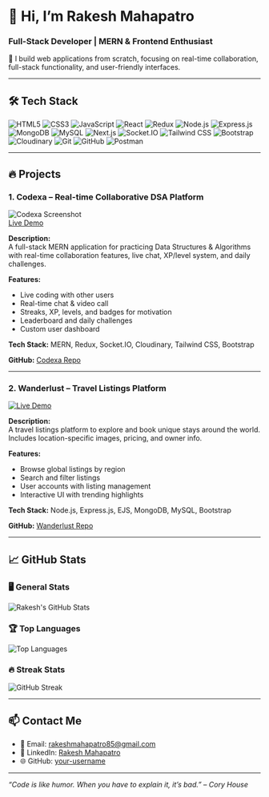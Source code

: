 # 👋 Hi, I’m Rakesh Mahapatro

### Full-Stack Developer | MERN & Frontend Enthusiast  

💼 I build web applications from scratch, focusing on real-time collaboration, full-stack functionality, and user-friendly interfaces.  

---

## 🛠️ Tech Stack

![HTML5](https://img.shields.io/badge/HTML5-E34F26?style=for-the-badge&logo=html5&logoColor=white)
![CSS3](https://img.shields.io/badge/CSS3-1572B6?style=for-the-badge&logo=css3&logoColor=white)
![JavaScript](https://img.shields.io/badge/JavaScript-F7DF1E?style=for-the-badge&logo=javascript&logoColor=black)
![React](https://img.shields.io/badge/React-61DAFB?style=for-the-badge&logo=react&logoColor=black)
![Redux](https://img.shields.io/badge/Redux-764ABC?style=for-the-badge&logo=redux&logoColor=white)
![Node.js](https://img.shields.io/badge/Node.js-339933?style=for-the-badge&logo=node.js&logoColor=white)
![Express.js](https://img.shields.io/badge/Express.js-000000?style=for-the-badge&logo=express&logoColor=white)
![MongoDB](https://img.shields.io/badge/MongoDB-47A248?style=for-the-badge&logo=mongodb&logoColor=white)
![MySQL](https://img.shields.io/badge/MySQL-4479A1?style=for-the-badge&logo=mysql&logoColor=white)
![Next.js](https://img.shields.io/badge/Next.js-000000?style=for-the-badge&logo=next.js&logoColor=white)
![Socket.IO](https://img.shields.io/badge/Socket.IO-010101?style=for-the-badge&logo=socket.io&logoColor=white)
![Tailwind CSS](https://img.shields.io/badge/Tailwind_CSS-06B6D4?style=for-the-badge&logo=tailwind-css&logoColor=white)
![Bootstrap](https://img.shields.io/badge/Bootstrap-7952B3?style=for-the-badge&logo=bootstrap&logoColor=white)
![Cloudinary](https://img.shields.io/badge/Cloudinary-0C82F5?style=for-the-badge&logo=cloudinary&logoColor=white)
![Git](https://img.shields.io/badge/Git-F05032?style=for-the-badge&logo=git&logoColor=white)
![GitHub](https://img.shields.io/badge/GitHub-181717?style=for-the-badge&logo=github&logoColor=white)
![Postman](https://img.shields.io/badge/Postman-FF6C37?style=for-the-badge&logo=postman&logoColor=white)

---

## 🔥 Projects

### 1. Codexa – Real-time Collaborative DSA Platform
![Codexa Screenshot](https://res.cloudinary.com/dqz5xgr5v/image/upload/v1755238427/Screenshot_2025-08-15_at_10.55.52_drpxrh.png)  
[Live Demo](https://codexa-tau.vercel.app)

**Description:**  
A full-stack MERN application for practicing Data Structures & Algorithms with real-time collaboration features, live chat, XP/level system, and daily challenges.  

**Features:**  
- Live coding with other users  
- Real-time chat & video call  
- Streaks, XP, levels, and badges for motivation  
- Leaderboard and daily challenges  
- Custom user dashboard  

**Tech Stack:** MERN, Redux, Socket.IO, Cloudinary, Tailwind CSS, Bootstrap  

**GitHub:** [Codexa Repo](https://github.com/rakesh-mahapatro-456/codexa)  

---

### 2. Wanderlust – Travel Listings Platform
[![Live Demo](https://img.shields.io/badge/Live-Demo-blue)](https://wander-lust-90sw.onrender.com/listings)

**Description:**  
A travel listings platform to explore and book unique stays around the world. Includes location-specific images, pricing, and owner info.  

**Features:**  
- Browse global listings by region  
- Search and filter listings  
- User accounts with listing management  
- Interactive UI with trending highlights  

**Tech Stack:** Node.js, Express.js, EJS, MongoDB, MySQL, Bootstrap  

**GitHub:** [Wanderlust Repo](https://github.com/rakesh-mahapatro-456/wander-Lust.git)  

---

## 📈 GitHub Stats

### 🖥️ General Stats
![Rakesh's GitHub Stats](https://github-readme-stats.vercel.app/api?username=rakesh-mahapatro-456&show_icons=true&theme=radical)

### 🏆 Top Languages
![Top Languages](https://github-readme-stats.vercel.app/api/top-langs/?username=rakesh-mahapatro-456&layout=compact&theme=radical)

### 🔥 Streak Stats
![GitHub Streak](https://github-readme-streak-stats.herokuapp.com/?user=rakesh-mahapatro-456&theme=radical)

---

## 📫 Contact Me
- 📧 Email: rakeshmahapatro85@gmail.com  
- 💼 LinkedIn: [Rakesh Mahapatro](www.linkedin.com/in/rakesh-mahapatro-452b67365)  
- 🌐 GitHub: [your-username](https://github.com/rakesh-mahapatro-456)  

---

*“Code is like humor. When you have to explain it, it’s bad.” – Cory House*

